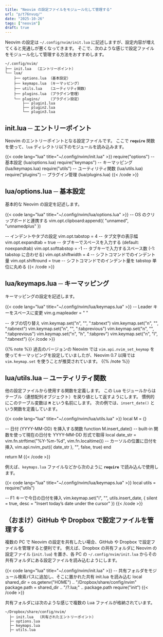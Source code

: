 ```yaml
---
title: "Neovim の設定ファイルをモジュール化して管理する"
url: "p/t76nvuq/"
date: "2025-10-26"
tags: ["neovim"]
draft: true
---
```


Neovim の設定は `~/.config/nvim/init.lua` に記述しますが、設定内容が増えてくると見通しが悪くなってきます。
そこで、次のような感じで設定ファイルをモジュール化して管理する方法をおすすめします。

```
~/.config/nvim/
├── init.lua  （エントリーポイント）
└── lua/
    ├── options.lua （基本設定）
    ├── keymaps.lua （キーマッピング）
    ├── utils.lua   （ユーティリティ関数）
    ├── plugins.lua （プラグイン管理）
    └── plugins/    （プラグイン設定）
        ├── plugin1.lua
        ├── plugin2.lua
        └── plugin3.lua
```

init.lua ─ エントリーポイント
----

Neovim のエントリーポイントとなる設定ファイルです。
ここで **`require`** 関数を使って、`lua` ディレクトリ以下のモジュールを読み込みます。

{{< code lang="lua" title="~/.config/nvim/init.lua" >}}
require("options")   -- 基本設定 (lua/options.lua)
require("keymaps")   -- キーマッピング (lua/keymaps.lua)
require("utils")     -- ユーティリティ関数 (lua/utils.lua)
require("plugins")   -- プラグイン管理 (lua/plugins.lua)
{{< /code >}}


lua/options.lua ─ 基本設定
----

基本的な Neovim の設定を記述します。

{{< code lang="lua" title="~/.config/nvim/lua/options.lua" >}}
-- OS のクリップボードと連携する
vim.opt.clipboard:append({ "unnamed", "unnamedplus" })

-- インデントやタブの設定
vim.opt.tabstop = 4        -- タブ文字の表示幅
vim.opt.expandtab = true   -- タブキーでスペースを入力する (default: noexpandtab)
vim.opt.softtabstop = -1   -- タブキーで入力するスペース数 (-1: tabstop に合わせる)
vim.opt.shiftwidth = 4     -- シフトコマンドでのインデント量
vim.opt.shiftround = true  -- シフトコマンドでのインデント量を tabstop 単位に丸める
{{< /code >}}


lua/keymaps.lua ─ キーマッピング
----

キーマッピングの設定を記述します。

{{< code lang="lua" title="~/.config/nvim/lua/keymaps.lua" >}}
-- Leader キーをスペースに変更
vim.g.mapleader = " "

-- タブの切り替え
vim.keymap.set("n", "<C-l>", ":tabnext<CR>")
vim.keymap.set("n", "<C-k>", ":tabnext<CR>")
vim.keymap.set("n", "<C-j>", ":tabprevious<CR>")
vim.keymap.set("n", "<C-h>", ":tabprevious<CR>")
vim.keymap.set("n", "<Leader>h", ":tabprev<CR>")
vim.keymap.set("n", "<Leader>l", ":tabnext<CR>")
{{< /code >}}

{{% note %}}
過去のバージョンの Neovim では `vim.api.nvim_set_keymap` を使ってキーマッピングを設定していましたが、Neovim 0.7 以降では `vim.keymap.set` を使うことが推奨されています。
{{% /note %}}


lua/utils.lua ─ ユーティリティ関数
----

他の設定ファイルから使用する関数を定義します。
この Lua モジュールからはテーブル（連想配列オブジェクト）を戻り値として返すようにします。
慣例的にこのテーブル変数は **`M`** という名前にします。
次の例では、`insert_date()` という関数を定義しています。

{{< code lang="lua" title="~/.config/nvim/lua/utils.lua" >}}
local M = {}

-- 日付 (YYYY-MM-DD) を挿入する関数
function M.insert_date()
  -- built-in 関数を使って現在の日付を YYYY-MM-DD 形式で取得
  local date_str = vim.fn.strftime("%Y-%m-%d", vim.fn.localtime())
  -- カーソルの位置に日付を挿入
  vim.api.nvim_put({ date_str }, "", false, true)
end

return M
{{< /code >}}

例えば、`keymaps.lua` ファイルなどから次のように **`require`** で読み込んで使用します。

{{< code lang="lua" title="~/.config/nvim/lua/keymaps.lua" >}}
local utils = require("utils")

-- F1 キーで今日の日付を挿入
vim.keymap.set("i", "<F1>", utils.insert_date, {
  silent = true,
  desc = "Insert today’s date under the cursor"
})
{{< /code >}}


（おまけ）GitHub や Dropbox で設定ファイルを管理する
----

複数の PC で Neovim の設定を共有したい場合、GitHub や Dropbox で設定ファイルを管理すると便利です。
例えば、Dropbox の共有フォルダに Neovim の設定ファイル (`init.lua`) を置き、各 PC の `~/.config/nvim/init.lua` からその共有フォルダにある設定ファイルを読み込むようにします。

{{< code lang="lua" title="~/.config/nvim/init.lua" >}}
-- 共有フォルダをモジュール検索パスに追加し、そこに置かれた共有 init.lua を読み込む
local shared_dir = os.getenv("HOME") .. "/Dropbox/share/config/nvim"
package.path = shared_dir .. "/?.lua;" .. package.path
require("init")
{{< /code >}}

共有フォルダには次のような感じで複数の Lua ファイルが格納されています。

```
~/Dropbox/share/config/nvim/
  ├─ init.lua  （共有されたエントリーポイント）
  ├─ options.lua
  ├─ keymaps.lua
  ├─ utils.lua
```

